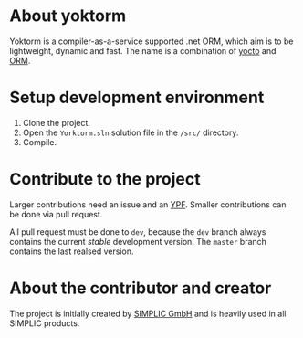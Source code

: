 # About yoktorm

Yoktorm is a compiler-as-a-service supported .net ORM, which aim is to be lightweight, dynamic and fast. The name is a combination of [yocto](https://en.wikipedia.org/wiki/Yocto-) and [ORM](https://en.wikipedia.org/wiki/Object-relational_mapping).

# Setup development environment

 1. Clone the project.
 2. Open the `Yorktorm.sln` solution file in the `/src/` directory.
 3. Compile.

# Contribute to the project

Larger contributions need an issue and an [YPF](https://github.com/simplic-systems/yoktorm/wiki). Smaller contributions can be done via pull request.

All pull request must be done to `dev`, because the `dev` branch always contains the current *stable* development version. The `master` branch contains the last realsed version. 

# About the contributor and creator

The project is initially created by [SIMPLIC GmbH](https://simplic.biz) and is heavily used in all SIMPLIC products.
